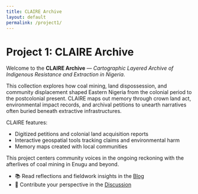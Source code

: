 ```yaml
---
title: CLAIRE Archive
layout: default
permalink: /project1/
---
```


# Project 1: CLAIRE Archive

Welcome to the **CLAIRE Archive** — *Cartographic Layered Archive of Indigenous Resistance and Extraction in Nigeria*.

This collection explores how coal mining, land dispossession, and community displacement shaped Eastern Nigeria from the colonial period to the postcolonial present. CLAIRE maps out memory through crown land act, environmental impact records, and archival petitions to unearth narratives often buried beneath extractive infrastructures.

CLAIRE features:
- Digitized petitions and colonial land acquisition reports
- Interactive geospatial tools tracking claims and environmental harm
- Memory maps created with local communities

This project centers community voices in the ongoing reckoning with the afterlives of coal mining in Enugu and beyond.

- 📚 Read reflections and fieldwork insights in the [Blog](./blog.html)
- 💬 Contribute your perspective in the [Discussion](./discussion.html)
